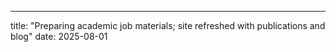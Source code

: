 ---
title: "Preparing academic job materials; site refreshed with publications and blog"
date: 2025-08-01
